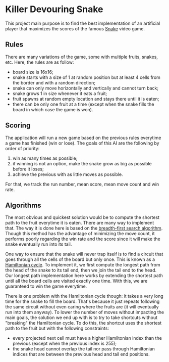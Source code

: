 # Killer Devouring Snake

This project main purpose is to find the best implementation of an artificial player that maximizes the scores of the famous [Snake][wiki-snake] video game.

## Rules

There are many variations of the game, some with multiple fruits, snakes, etc. Here, the rules are as follow:
- board size is 16x16;
- snake starts with a size of 1 at random position but at least 4 cells from the border and with a random direction;
- snake can only move horizontally and vertically and cannot turn back;
- snake grows 1 in size whenever it eats a fruit;
- fruit spawns at random empty location and stays there until it is eaten;
- there can be only one fruit at a time (except when the snake fills the board in which case the game is won).

## Scoring

The application will run a new game based on the previous rules everytime a game has finished (win or lose).
The goals of this AI are the following by order of priority:
1. win as many times as possible;
2. if winning is not an option, make the snake grow as big as possible before it loses;
3. achieve the previous with as little moves as possible.

For that, we track the run number, mean score, mean move count and win rate.

## Algorithms

The most obvious and quickest solution would be to compute the shortest path to the fruit everytime it is eaten. There are many way to implement that. The way it is done here is based on the [breadth-first search algorithm][wiki-bfs].
Though this method has the advantage of minimizing the move count, it performs poorly regarding the win rate and the score since it will make the snake eventually run into its tail.

One way to ensure that the snake will never trap itself is to find a circuit that goes through all the cells of the board but only once. This is known as a [Hamiltonian cycle][wiki-hamilton]. To implement it, we first compute the longest path from the head of the snake to its tail end, then we join the tail end to the head. Our longest path implementation here works by extending the shortest path until all the board cells are visited exactly one time.
With this, we are guaranteed to win the game everytime.

There is one problem with the Hamiltonian cycle though: it takes a very long time for the snake to fill the board. That's because it just repeats following the same circuit without even caring where the fruits are (it will eventually run into them anyway).
To lower the number of moves without impacting the main goals, the solution we end up with is to try to take shortcuts without "breaking" the Hamiltonian cycle.
To do this, the shortcut uses the shortest path to the fruit but with the following constraints:
- every projected next cell must have a higher Hamiltonian index than the previous (except when the previous index is 255);
- the snake head cannot overlap the tail nor pass through Hamiltonian indices that are between the previous head and tail end positions.

[wiki-snake]: https://en.wikipedia.org/wiki/Snake_(video_game)
[wiki-bfs]: https://en.wikipedia.org/wiki/Breadth-first_search
[wiki-hamilton]: https://en.wikipedia.org/wiki/Hamiltonian_path
